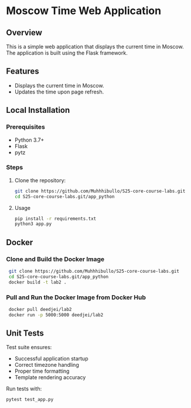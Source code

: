 # Moscow Time Web Application

## Overview
This is a simple web application that displays the current time in Moscow. The application is built using the Flask framework.

## Features
- Displays the current time in Moscow.
- Updates the time upon page refresh.

## Local Installation

### Prerequisites
- Python 3.7+
- Flask
- pytz

### Steps
1. Clone the repository:
   ```sh
   git clone https://github.com/Muhhhibullo/S25-core-course-labs.git
   cd S25-core-course-labs.git/app_python

2. Usage
   ```sh
   pip install -r requirements.txt
   python3 app.py

## Docker

### Clone and Build the Docker Image
   ```sh
    git clone https://github.com/Muhhhibullo/S25-core-course-labs.git
    cd S25-core-course-labs.git/app_python
    docker build -t lab2 .
   ```
### Pull and Run the Docker Image from Docker Hub
   ```sh
    docker pull deedjei/lab2
    docker run -p 5000:5000 deedjei/lab2
   ```

## Unit Tests
Test suite ensures:
- Successful application startup
- Correct timezone handling
- Proper time formatting
- Template rendering accuracy

Run tests with:
```bash
pytest test_app.py